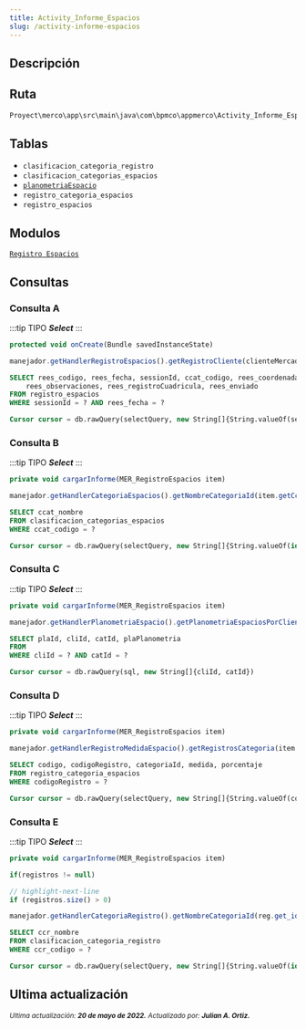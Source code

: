 ```yaml
---
title: Activity_Informe_Espacios
slug: /activity-informe-espacios
---
```

## Descripción

## Ruta

```js
Proyect\merco\app\src\main\java\com\bpmco\appmerco\Activity_Informe_Espacios.java
```

## Tablas

- ```clasificacion_categoria_registro```
- ```clasificacion_categorias_espacios```
- [```planometriaEspacio```](./../sincronizacion/tablas/planometriaEspacio.md)
- ```registro_categoria_espacios```
- ```registro_espacios```

## Modulos

[`Registro Espacios`](../modules/modulo-5.md)

## Consultas

### Consulta A

:::tip TIPO
***Select***
:::

```js title="Método desde donde se invoca"
protected void onCreate(Bundle savedInstanceState)
```

```js title="Método"
manejador.getHandlerRegistroEspacios().getRegistroCliente(clienteMercaderistaActual.getClme_id(), Utilidades.getDate())
```

```sql title="Query"
SELECT rees_codigo, rees_fecha, sessionId, ccat_codigo, rees_coordenada, 
    rees_observaciones, rees_registroCuadricula, rees_enviado
FROM registro_espacios 
WHERE sessionId = ? AND rees_fecha = ?

Cursor cursor = db.rawQuery(selectQuery, new String[]{String.valueOf(sessionId),fecha})
```

### Consulta B

:::tip TIPO
***Select***
:::

```js title="Método desde donde se invoca"
private void cargarInforme(MER_RegistroEspacios item)
```

```js title="Método"
manejador.getHandlerCategoriaEspacios().getNombreCategoriaId(item.getCcat_codigo())
```

```sql title="Query"
SELECT ccat_nombre 
FROM clasificacion_categorias_espacios 
WHERE ccat_codigo = ?

Cursor cursor = db.rawQuery(selectQuery, new String[]{String.valueOf(id)})
```

### Consulta C

:::tip TIPO
***Select***
:::

```js title="Método desde donde se invoca"
private void cargarInforme(MER_RegistroEspacios item)
```

```js title="Método"
manejador.getHandlerPlanometriaEspacio().getPlanometriaEspaciosPorClienteYCategoria(clienteActual.getCli_id(), String.valueOf(item.getCcat_codigo()))
```

```sql title="Query"
SELECT plaId, cliId, catId, plaPlanometria 
FROM 
WHERE cliId = ? AND catId = ?

Cursor cursor = db.rawQuery(sql, new String[]{cliId, catId})
```

### Consulta D

:::tip TIPO
***Select***
:::

```js title="Método desde donde se invoca"
private void cargarInforme(MER_RegistroEspacios item)
```

```js title="Método"
manejador.getHandlerRegistroMedidaEspacio().getRegistrosCategoria(item.getRees_codigo())
```

```sql title="Query"
SELECT codigo, codigoRegistro, categoriaId, medida, porcentaje
FROM registro_categoria_espacios 
WHERE codigoRegistro = ?

Cursor cursor = db.rawQuery(selectQuery, new String[]{String.valueOf(codigo)})
```

### Consulta E

:::tip TIPO
***Select***
:::

```js title="Método desde donde se invoca"
private void cargarInforme(MER_RegistroEspacios item)
```

```js title="Condiciones"
if(registros != null)

// highlight-next-line
if (registros.size() > 0)
```

```js title="Método"
manejador.getHandlerCategoriaRegistro().getNombreCategoriaId(reg.get_idCategoria())
```

```sql title="Query"
SELECT ccr_nombre 
FROM clasificacion_categoria_registro 
WHERE ccr_codigo = ?

Cursor cursor = db.rawQuery(selectQuery, new String[]{String.valueOf(id)})
```

## Ultima actualización

<div class='ultima-actualizacion'> 
    <small> 
        <i> Ultima actualización: <b> 20 de mayo de 2022.</b></i> 
    </small> 
    <small>
        <i> Actualizado por: <b> Julian A. Ortiz.</b></i> 
    </small> 
</div>
